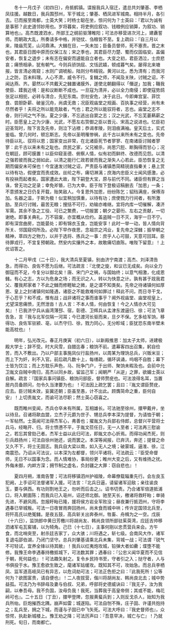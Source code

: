 <!-- { "loadSidebar": true } -->
　　冬十一月戊子（初四日），舟抵鹤镇。谍报我兵入宿迁，遣总共刘肇基、李栖凤往援。越数日，我兵围邳州，军于城北；肇基、栖凤进军城南。相持半月，各引去。已而报至南都，士英大笑；时杨士聪在坐，惊问何为？士英曰：『君以为诚有是事邪？此史道邻妙用也。岁将暮矣，将吏例应叙功、钱粮例应销算，为叙功、销算地也』。高杰既渡泗水，所部王之纲前驱薄睢阳；可法亦移营进次河上，建纛誓师。而朝政大乱，所奏请多中格，并铠仗、刍粮皆不至。复上疏曰：『自三月以来，陵庙荒芜，山河鼎沸。大雠在目，一矢未加；臣备员督师，死不塞责。晋之末也，其君臣日图中原而仅保江左；宋之季也，其君臣尽力楚、蜀而仅固临安。盖偏安者，恢复之退步；未有志在偏安而遽能自立者也。大变之初，君臣洒泣，士庶悲哀；痛愤相承，犹有朝气。今则兵骄饷屈、文恬武嬉，顿成暮气矣。屡得北来塘报，皆言清必南窥；水则广调唬船，陆则分布精锐。黄河以北，悉为清有；而我河上之防，百未料理。人心不肃，威令不行。复雠之师，不闻及关陕，讨贼之诏，不闻达燕、齐。晏然以不共戴天之雠置诸膜外，遂使北朝翻得以「僭逆」加我；鞿我使臣、蹂我近境：是和议断断不成也。一旦寇为清并，必以全力南侵；即使寇势鸱张足以相扼，必转与清合，先犯东南。宗社安危，决于此日。今即庳宫室、菲饮食、尝胆卧薪、破釜沉舟，尚虞无救；况臣观庙堂之规画、百执事之经营，尚有未尽然者乎！夫将之所以能克敌者，气也；君之所以能驭将者，志也。庙堂之志不奋，则行间之气不张。夏之少康，不忘逃出自窦之志；汉之光武，不忘芜蒌爇薪之时。臣愿皇上之为少康、光武，不愿左右贽御之臣以晋元、宋高之说进也。忆臣初迎圣驾时，陛下言及先帝，则泣下沾襟；恭谒孝陵，则泪痕满袖。皇天后土，实式鉴临。曾几何时，顿忘斯志。先帝以圣明罹惨祸，此千古以来所未有之变也。先帝待臣以礼、驭将以恩；国家变出非常，在北诸臣死节者寥寥、在南诸臣讨贼者寥寥：此千古以来未有之耻也。庶民之家，父兄被杀，尚思穴脰、断胸得而甘心；况在朝廷，顾可膜置！以臣仰窥圣德、俯察人情，似有初而鲜终、改德而见怨。以清之强若彼而我之弱如此，以清之能行仁政若彼而我之渐失人心若此，臣恐恢复之无期而偏安未可保也！今宜速发讨贼之诏，严责臣与诸镇悉简精锐直指秦关；悬上赏以待有功，假便宜而责成效。丝纶之布，痛切淋漓；庶海内忠臣义士闻风感激，必有投袂而起者矣。国家遭此大故，陛下嗣登大宝，原与前代不同。诸臣但有罪之当诛，曾无功之足录；幸免斧锧，已为大幸。臣于陛下登极诏稿删去「加恩」一条；不意颁发之日仍复开载，贻笑敌人。今复恩外加恩，纷纷陈乞；貂珰满座，保傅洊加。名器之滥，于斯为极！似宜稍加慎重，以待有功；庶使戮力行间者，有所激励。至兵行讨贼，最苦无粮；搜括不可行，劝输亦难继。宜将内库一切催解，凑济军需。其余不急之工役、可已之繁费，一切报罢；朝夕之晏衎、左右之贡献，一切谢绝。即事关典礼，万不容废，亦宜概从俭约。盖盗贼一日不灭，海宇一日不宁。即有深宫曲房，岂能晏处；即有锦衣玉食，岂能安享！此时一举一动，皆人情向背所关、邻国窥伺所及。必陛下早作夜思，念祖宗之鸿业，复先帝之深雠；振举朝之精神，萃四方之物力，以并于选将、拣兵之一事：庶乎人心可鼓，天意可回耳。臣待罪戎行，不宜复预朝政。然安内实攘外之本，故敢痛切直陈。唯陛下留意』！上优诏答之。

　　十二月甲戌（二十日），我大清兵至夏镇，别由济宁南渡；高杰、刘泽清告急，而得功、良佐不愿为后继。可法疏言：『北使之旋，和议已无成矣。向以全力御寇而不足，今复分以御北矣！唐、宋门户之祸，与国始终；以意气相激，化成恩雠。有心之志，方以为危身之场；而无识之人，转以为快意之计。孰有甚于戕我君父、覆我邦家者？不此之雠而修睚眦之微，是之谓不知类矣。先帝之待诸镇何如厚恩、皇上之封诸镇何如隆遇，诸臣之不能救难何如罪过！释此不问，而日寻干戈，于心忍乎？和不成，惟有战；战非诸将之事而谁事乎？阃外视庙堂、庙堂视皇上，尤望深思痛愤，无然泄沓！古人言：不本人情，何由恢复！今之人情亦大可见矣』！已我济宁兵从庙湾薄邳、宿，彰德、卫辉兵从孟津东渡逼归、徐；可法飞章告急，言『我与北军仅隔一河耳；今已渡河长驱而来，旦夕不保。乞多给军饷，移得功、良佐军驻颍、亳，以杰守归、徐，戮力同心，无分畛域；臣犹恐东南半壁未能高枕也』！

　　明年，弘光改元。春正月庚寅（初六日），以新殿推恩：加太子太师，进建极殿大学士；辞不受。时大风雪，自腊迄春；粮饷不前。遣幕客四出召集，躬自俭苦，而入不敷出。乃以户部主事施凤仪行盐扬州，以周某为理饷总兵，兴贩米豆；而上下为奸，利不入官。前后疏凡数十上，每缮疏，循环讽诵，呜咽不自胜；幕下士皆为饮泣；而上方耽乐声色，马、阮争门户，于出师、聚饷未暇及也。会前中允卫胤文自贼中南归，高杰以同乡故，留监己军；闻朝严「从逆」之罪，欲媚士英以自解。疏言：『国家兵事问镇臣、粮饷问部臣，督师赘疣也。可法浪得名耳，当置居内员备顾问，勿令久当津要为也』！可法因上疏乞罢；且曰：『胤文谓臣赘疣，应去。臣讨贼未效，妄冀还朝；臣虽至愚，计不出此。顾膺简命之重，臣何自安』！上切责胤文，而谕可法尽职；然士英心窃喜之。

　　既而睢州变闻，杰兵仓卒未有所属，互相雄长。可法驰至徐州，擐甲戴弁，坐以待旦。召诸将歃血盟，立杰子元爵为世子、甥总兵李本深为提督，为请恤于朝；一军帖然。士英闻可法得杰军心，弗善也；擢胤文为兵部右侍郎，总督兴平营将士兵马，经略开、归。将士愤懑不平，于胤文莅任日，无一人至者；可法再三慰谕之，若忘其曾劾己者。杰军士益以此归可法，即胤文亦心折焉。而得功闻杰死，则引兵趋扬州；可法自徐州驰还，说而罢之。本深等闻报，已弃汛，奔还；提督之命又久不下，将士无固志。我兵自大梁以南，如入无人之境；破蒙城，逼淮、徐，江南震恐。乃诏从可法议，以本深为左都督，领兴平诸将。可法疏云：『臣受命督师，无日不以国事为念。而人情难协，事局纷更；睢州大变之后，又有维扬之扰。外侮未御，内衅方深；拥节制之虚名，负封疆之大罪：窃自悲也』！

　　夏四月朔，淮南告警；可法将移镇泗州护祖陵，命幕僚载辎重先行。会左良玉犯阙，上手诏可法督诸军入援。可法言：『北兵日逼，请留诸军迎敌；亲往谕良玉，要与俱西。有功则割地王之，勿听而后击之』。诏书切责。乃合诸军倍道抵浦口，将入朝面陈；而我兵已入亳州，诏还师北御。驰至天长，檄诸将救盱眙；单骑先进，不避风雨。忽报盱眙已隆，援将侯方岩全军败没；昼夜兼行抵泗州，守将李遇春已举城叛。可法一日夜冒雨奔回扬州，尚未食而城中哄；传许定国领北兵至，将歼高氏以绝冤雠。是夜五鼓，高兵斩关出奔泰州，牲畜、舟楫为之一空。戊辰（十六日），监饷郎中黄日芳檄川将胡尚友、韩尚良领所部驻茱萸湾，应廷吉帅移泗诸军屯瓦窖铺，以为犄角。己巳（十七日），主事何刚以忠贯营兵来会。方午食，而北哨突至，射杀廷吉家丁，众大骇；川将遇之，斩七级。会南风大作，诸军复退屯邵伯湖，乃闭门坚守。总兵刘肇基请乘北兵未集，背城一战；可法谓『锐气不可轻试，宜养全锋以待其敝』！我兵以红夷炮攻城，铅弹大者如罍；堞堕不能修。我豫王命李遇春持檄抵城下，可法数其罪；遇春曰：『公忠义闻华夏而不见信于朝，死何益也』！可法趣矢射之。复令乡民持书至，守者引之入；挞守者，人与书俱投于水。豫王愈欲生致之，麾诸军姑缓攻。既知其不可，攻始急。而总兵李栖凤、监军道高岐凤已有异志，以危词劫可法；可法正色拒之曰：『此我死所！公等何为？欲图富贵，请自便也』！二人夜拔营，偕川将胡尚友、韩尚良北去；城中势益孤。可法乃为书辞母及妻与伯叔、兄弟，呼部将史德威诀曰：『我无子，汝为我嗣，以奉吾母。我不负国，汝毋负我！我死，当葬我于高皇帝侧；其或不能，梅花岭可也』。二十五日（丁丑），擐甲登陴，忽报黄蜚兵到；入则反戈杀人，始知为我兵所绐。巨炮摧西北隅，崩声如雷；城遂陷。可法自刎不殊，庄子固、许谨共抱持之；乱兵至，拥之下城，而谨与子固已中飞矢死。可法大呼曰：『我史督师也』，众惊愕，执赴新城楼上。豫王劝之降；可法厉声曰：『吾意早决，城亡与亡』！乃就刑死。旬日，而南都亡。

